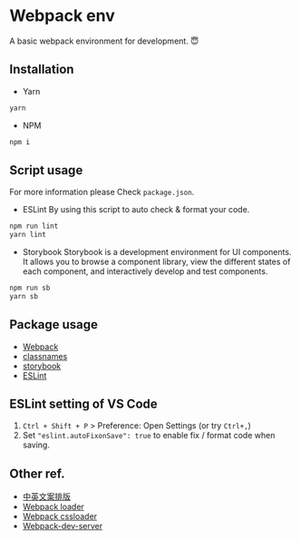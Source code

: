 # Webpack env

A basic webpack environment for development. &#x1F607;


## Installation
* Yarn
```js
yarn
```

* NPM
```js
npm i
```
## Script usage
For more information please Check `package.json`.

* ESLint
By using this script to auto check & format your code.
```js
npm run lint
yarn lint
```
* Storybook
Storybook is a development environment for UI components. 
It allows you to browse a component library, view the different states of each component, and interactively develop and test components.
```js
npm run sb
yarn sb
```
## Package usage

- [Webpack](https://github.com/JiaHongL/webpack-demo)
- [classnames](hPttps://www.npmjs.com/package/classnames)
- [storybook](https://github.com/storybooks/storybook)
- [ESLint](https://larrylu.blog/improve-code-quality-using-eslint-742cf1f384f1)

## ESLint setting of VS Code

1. `Ctrl + Shift + P` > Preference: Open Settings (or try `Ctrl+,`)
2. Set `"eslint.autoFixonSave": true` to enable fix / format code when saving.


## Other ref.

- [中英文案排版](https://github.com/sparanoid/chinese-copywriting-guidelines)
- [Webpack loader](https://arayzou.com/2016/08/16/webpack%E4%B9%8BPlugins%E5%92%8CLoaders%E7%AE%80%E4%BB%8B%E5%8F%8A%E5%B8%B8%E7%94%A8%E6%8F%92%E4%BB%B6%E6%B8%85%E5%8D%95/)
- [Webpack cssloader](https://juejin.im/entry/5826e755c4c9710054313d6e)
- [Webpack-dev-server](https://segmentfault.com/a/1190000006670084)